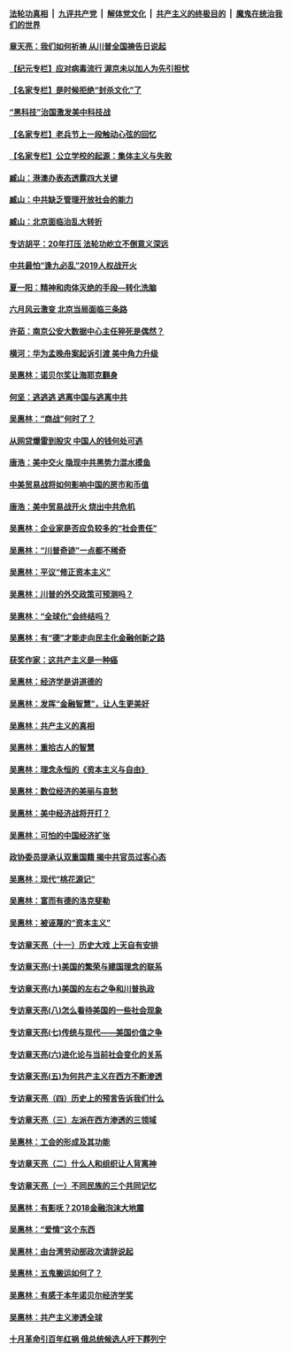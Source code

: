 ####  [法轮功真相](../../../../basic/blob/master/README.md?t=06282002) &nbsp;|&nbsp; [九评共产党](../../../../9ping.md/blob/master/README.md?t=06282002) &nbsp;|&nbsp; [解体党文化](../../../../jtdwh.md/blob/master/README.md?t=06282002)  &nbsp;|&nbsp; [共产主义的终极目的](../../../../gczydzjmd.md/blob/master/README.md?t=06282002) &nbsp;|&nbsp; [魔鬼在统治我们的世界](../../../../mgztzwmdsj.md/blob/master/README.md?t=06282002) 

#### [章天亮：我们如何祈祷 从川普全国祷告日说起](../pages/nsc423/n11944627.md?t=06282002) 

#### [【纪元专栏】应对病毒流行 渥京未以加人为先引担忧](../pages/nsc423/n11875714.md?t=06282002) 

#### [【名家专栏】是时候拒绝“封杀文化”了](../pages/nsc423/n11814093.md?t=06282002) 

#### [“黑科技”治国激发美中科技战](../pages/nsc423/n11638056.md?t=06282002) 

#### [【名家专栏】老兵节上一段触动心弦的回忆](../pages/nsc423/n11646016.md?t=06282002) 

#### [【名家专栏】公立学校的起源：集体主义与失败](../pages/nsc423/n11601833.md?t=06282002) 

#### [臧山：港澳办表态透露四大关键](../pages/nsc423/n11421628.md?t=06282002) 

#### [臧山：中共缺乏管理开放社会的能力](../pages/nsc423/n11407457.md?t=06282002) 

#### [臧山：北京面临治乱大转折](../pages/nsc423/n11406895.md?t=06282002) 

#### [专访胡平：20年打压 法轮功屹立不倒意义深远](../pages/nsc423/n11398800.md?t=06282002) 

#### [中共最怕“逢九必乱”2019人权战开火](../pages/nsc423/n11385248.md?t=06282002) 

#### [夏一阳：精神和肉体灭绝的手段—转化洗脑](../pages/nsc423/n11368250.md?t=06282002) 

#### [六月风云激变 北京当局面临三条路](../pages/nsc423/n11313668.md?t=06282002) 

#### [许茹：南京公安大数据中心主任猝死是偶然？](../pages/nsc423/n11064744.md?t=06282002) 

#### [横河：华为孟晚舟案起诉引渡 美中角力升级](../pages/nsc423/n11027230.md?t=06282002) 

#### [吴惠林：诺贝尔奖让海耶克翻身](../pages/nsc423/n10890049.md?t=06282002) 

#### [何坚：逃逃逃 逃离中国与逃离中共](../pages/nsc423/n10592891.md?t=06282002) 

#### [吴惠林：“商战”何时了？](../pages/nsc423/n10573558.md?t=06282002) 

#### [从网贷爆雷到股灾 中国人的钱何处可逃](../pages/nsc423/n10572800.md?t=06282002) 

#### [唐浩：美中交火 隐现中共黑势力混水摸鱼](../pages/nsc423/n10544040.md?t=06282002) 

#### [中美贸易战将如何影响中国的房市和币值](../pages/nsc423/n10543697.md?t=06282002) 

#### [唐浩：美中贸易战开火 烧出中共危机](../pages/nsc423/n10540126.md?t=06282002) 

#### [吴惠林：企业家是否应负较多的“社会责任”](../pages/nsc423/n10535022.md?t=06282002) 

#### [吴惠林：“川普奇迹”一点都不稀奇](../pages/nsc423/n10512808.md?t=06282002) 

#### [吴惠林：平议“修正资本主义”](../pages/nsc423/n10495724.md?t=06282002) 

#### [吴惠林：川普的外交政策可预测吗？](../pages/nsc423/n10462387.md?t=06282002) 

#### [吴惠林：“全球化”会终结吗？](../pages/nsc423/n10452838.md?t=06282002) 

#### [吴惠林：有“德”才能走向民主化金融创新之路](../pages/nsc423/n10432292.md?t=06282002) 

#### [获奖作家：这共产主义是一种癌](../pages/nsc423/n10431541.md?t=06282002) 

#### [吴惠林：经济学是讲道德的](../pages/nsc423/n10398014.md?t=06282002) 

#### [吴惠林：发挥“金融智慧”，让人生更美好](../pages/nsc423/n10375019.md?t=06282002) 

#### [吴惠林：共产主义的真相](../pages/nsc423/n10351394.md?t=06282002) 

#### [吴惠林：重拾古人的智慧](../pages/nsc423/n10337691.md?t=06282002) 

#### [吴惠林：理念永恒的《资本主义与自由》](../pages/nsc423/n10316274.md?t=06282002) 

#### [吴惠林：数位经济的美丽与哀愁](../pages/nsc423/n10292946.md?t=06282002) 

#### [吴惠林：美中经济战将开打？](../pages/nsc423/n10258825.md?t=06282002) 

#### [吴惠林：可怕的中国经济扩张](../pages/nsc423/n10219147.md?t=06282002) 

#### [政协委员提承认双重国籍 揭中共官员过客心态](../pages/nsc423/n10208809.md?t=06282002) 

#### [吴惠林：现代“桃花源记”](../pages/nsc423/n10185234.md?t=06282002) 

#### [吴惠林：富而有德的洛克斐勒](../pages/nsc423/n10142264.md?t=06282002) 

#### [吴惠林：被诬蔑的“资本主义”](../pages/nsc423/n10124816.md?t=06282002) 

#### [专访章天亮（十一）历史大戏 上天自有安排](../pages/nsc423/n10094905.md?t=06282002) 

#### [专访章天亮(十)美国的繁荣与建国理念的联系](../pages/nsc423/n10094899.md?t=06282002) 

#### [专访章天亮(九)美国的左右之争和川普执政](../pages/nsc423/n10094889.md?t=06282002) 

#### [专访章天亮(八)怎么看待美国的一些社会现象](../pages/nsc423/n10094857.md?t=06282002) 

#### [专访章天亮(七)传统与现代——美国价值之争](../pages/nsc423/n10093140.md?t=06282002) 

#### [专访章天亮(六)进化论与当前社会变化的关系](../pages/nsc423/n10092036.md?t=06282002) 

#### [专访章天亮(五)为何共产主义在西方不断渗透](../pages/nsc423/n10083620.md?t=06282002) 

#### [专访章天亮（四）历史上的预言告诉我们什么](../pages/nsc423/n10083606.md?t=06282002) 

#### [专访章天亮（三）左派在西方渗透的三领域](../pages/nsc423/n10081115.md?t=06282002) 

#### [吴惠林：工会的形成及其功能](../pages/nsc423/n10080633.md?t=06282002) 

#### [专访章天亮（二）什么人和组织让人背离神](../pages/nsc423/n10076637.md?t=06282002) 

#### [专访章天亮（一）不同民族的三个共同记忆](../pages/nsc423/n10074188.md?t=06282002) 

#### [吴惠林：有影呒？2018金融泡沫大地震](../pages/nsc423/n10040534.md?t=06282002) 

#### [吴惠林：“爱情”这个东西](../pages/nsc423/n10019423.md?t=06282002) 

#### [吴惠林：由台湾劳动部政次请辞说起](../pages/nsc423/n9979679.md?t=06282002) 

#### [吴惠林：五鬼搬运如何了？](../pages/nsc423/n9925338.md?t=06282002) 

#### [吴惠林：有感于本年诺贝尔经济学奖](../pages/nsc423/n9871883.md?t=06282002) 

#### [吴惠林：共产主义渗透全球](../pages/nsc423/n9812748.md?t=06282002) 

#### [十月革命引百年红祸 俄总统候选人吁下葬列宁](../pages/nsc423/n9810182.md?t=06282002) 


